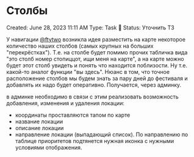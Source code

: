 # Столбы

Created: June 28, 2023 11:11 AM
Type: Task 🔨
Status: Уточнить ТЗ

У навигации [@ftytwo](https://t.me/ftytwo) возникла идея разместить на карте некоторое количество наших столбов (самых крупных на больших "перекрёстках"). Т.е. на столбе будет помимо прочих табличка вида "это столб номер стопиццот, ищи меня на карте", а на карте можно будет этот столб увидеть и понять что находится поблизости. Ну т.е. какой-то аналог функции "вы здесь". Нюанс в том, что точное расположение столбов мы будем знать за пару дней до фестиваля и добавлять их надо будет оперативно. Получается, через админку.

в админке необходимо в связи с этим реализовать возможность добавления, изменения и удаления локации:
- координаты проставляются тапом по карте
- название локации
- описание локации
- направление локации (выпадающий список). По направлению по таблице приоритетов подтянется нужная иконка с нужными условиями отображения.